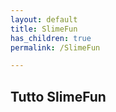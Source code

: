 ```yaml
---
layout: default
title: SlimeFun
has_children: true
permalink: /SlimeFun

---
```

Tutto SlimeFun
---
